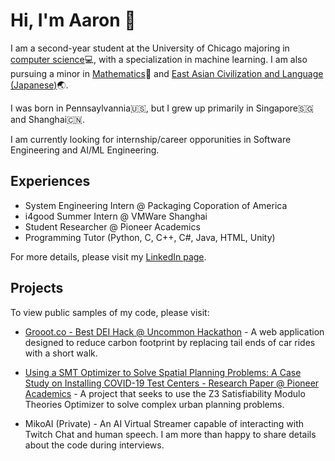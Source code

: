 # Hi, I'm Aaron 👋
I am a second-year student at the University of Chicago majoring in [computer science](http://collegecatalog.uchicago.edu/thecollege/computerscience/):computer:, with a specialization in machine learning. I am also pursuing a minor in [Mathematics](http://collegecatalog.uchicago.edu/thecollege/mathematics/#minorprograminmathematics)🔢 and [East Asian Civilization and Language (Japanese)](http://collegecatalog.uchicago.edu/thecollege/eastasianlanguagescivilizations/#minorprogramineastasianlanguagesandcivilizations):earth_asia:.

I was born in Pennsaylvannia🇺🇸, but I grew up primarily in Singapore🇸🇬 and Shanghai🇨🇳.

I am currently looking for internship/career opporunities in Software Engineering and AI/ML Engineering.

## Experiences
- System Engineering Intern @ Packaging Coporation of America
- i4good Summer Intern @ VMWare Shanghai
- Student Researcher @ Pioneer Academics
- Programming Tutor (Python, C, C++, C#, Java, HTML, Unity)

For more details, please visit my [LinkedIn page](https://www.linkedin.com/in/aaron-yichen-huang/).

## Projects
To view public samples of my code, please visit:
- [Grooot.co - Best DEI Hack @ Uncommon Hackathon](https://github.com/vmittal27/uncommon-hacks-2024) - A web application designed to reduce carbon footprint by replacing tail ends of car rides with a short walk.

- [Using a SMT Optimizer to Solve Spatial Planning Problems: A Case Study on Installing COVID-19 Test Centers - Research Paper @ Pioneer Academics](https://github.com/AaaaronH/Pionner-Academics-COVID-19-Research-Paper/tree/main) - A project that seeks to use the Z3 Satisfiability Modulo Theories Optimizer to solve complex urban planning problems.

- MikoAI (Private) - An AI Virtual Streamer capable of interacting with Twitch Chat and human speech. I am more than happy to share details about the code during interviews.
